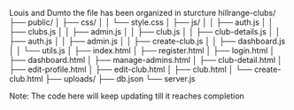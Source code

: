 Louis and Dumto the file has been organized in sturcture 
hillrange-clubs/
├── public/
│   ├── css/
│   │   └── style.css
│   ├── js/
│   │   ├── auth.js
│   │   ├── clubs.js
│   │   ├── admin.js
│   │   ├── club.js
│   │   ├── club-details.js
│   │   ├── auth.js
│   │   ├── admin.js
│   │   ├── create-club.js
│   │   ├── dashboard.js
│   │   └── utils.js
│   ├── index.html
│   ├── register.html
│   ├── login.html
│   ├── dashboard.html
│   ├── manage-admins.html
│   ├── club-detail.html
│   ├── edit-profile.html
│   ├── edit-club.html
│   ├── club.html
│   └── create-club.html
├── uploads/
├── db.json
└── server.js

Note: The code here will keep updating till it reaches completion
